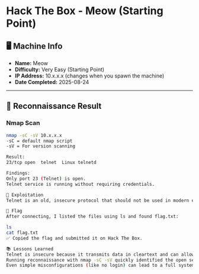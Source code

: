 # Hack The Box - Meow (Starting Point)

## 🖥 Machine Info
- **Name:** Meow  
- **Difficulty:** Very Easy (Starting Point)  
- **IP Address:** 10.x.x.x (changes when you spawn the machine)  
- **Date Completed:** 2025-08-24  

---

## 🔎 Reconnaissance Result
### Nmap Scan
```bash
nmap -sC -sV 10.x.x.x
-sC = default nmap script
-sV = For version scanning

Result:
23/tcp open  telnet  Linux telnetd

Findings:
Only port 23 (Telnet) is open.
Telnet service is running without requiring credentials.

🚪 Exploitation
Telnet is an old, insecure protocol that should not be used in modern environments. Since no authentication was configured, we can connect directly:

🏁 Flag
After connecting, I listed the files using ls and found flag.txt:

ls
cat flag.txt
✅ Copied the flag and submitted it on Hack The Box.

📚 Lessons Learned
Telnet is insecure because it transmits data in cleartext and can allow unauthenticated access.
Running reconnaissance with nmap -sC -sV quickly identified the open service and gave direction for exploitation.
Even simple misconfigurations (like no login) can lead to a full system compromise.
